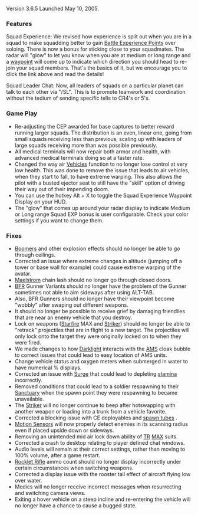 Version 3.6.5 Launched May 10, 2005.

### Features

Squad Experience: We revised how experience is split out when you are in a squad
to make squadding better to gain
[Battle Experience Points](../terminology/Battle_Experience_Points.md) over
soloing. There is now a bonus for sticking close to your squadmates. The radar
will "glow" to let you know when you are at medium or long range and a
[waypoint](../terminology/Waypoint.md) will come up to indicate which direction
you should head to re-join your squad members. That's the basics of it, but we
encourage you to click the link above and read the details!

Squad Leader Chat: Now, all leaders of squads on a particular planet can talk to
each other via "/SL". This is to promote teamwork and coordination without the
tedium of sending specific tells to CR4's or 5's.

### Game Play

- Re-adjusting the CEP awarded for base captures to better reward running larger
  squads. The distribution is an even, linear one, going from small squads
  receiving less than previous, scaling up with leaders of large squads
  receiving more than was possible previously.
- All medical terminals will now repair both armor and health, with advanced
  medical terminals doing so at a faster rate.
- Changed the way air [Vehicles](../vehicles/Vehicle.md) function to no longer
  lose control at very low health. This was done to remove the issue that leads
  to air vehicles, when they start to fall, to have extreme warping. This also
  allows the pilot with a busted ejector seat to still have the "skill" option
  of driving their way out of their impending doom.
- You can use the hotkey Alt + X to toggle the Squad Experience Waypoint Display
  on your HUD.
- The "glow" that comes up around your radar display to indicate Medium or Long
  range Squad EXP bonus is user configurable. Check your color settings if you
  want to change them.

### Fixes

- [Boomers](../weapons/Adaptive_Construction_Engine.md#remote-detonated-charge-boomer) and other explosion effects should no longer be able
  to go through ceilings.
- Corrected an issue where extreme changes in altitude (jumping off a tower or
  base wall for example) could cause extreme warping of the avatar.
- [Maelstrom](../weapons/Maelstrom.md) chain lash should no longer go through
  closed doors.
- [BFR](../vehicles/BattleFrame_Robotics.md) Gunner Variants should no longer
  have the problem of the Gunner sometimes not able to aim sideways after using
  ALT-TAB.
- Also, BFR Gunners should no longer have their viewpoint become "wobbly" after
  swaping out different weapons.
- It should no longer be possible to receive grief by damaging friendlies that
  are near an enemy vehicle that you destroy.
- Lock on weapons ([Starfire](../armor/Starfire.md) MAX and
  [Striker](../weapons/Striker.md)) should no longer be able to "retrack"
  projectiles that are in flight to a new target. The projectiles will only lock
  onto the target they were originally locked on to when they were fired.
- We made changes to how [Darklight](../implants/Darklight.md) interacts with
  the [AMS](../vehicles/Advanced_Mobile_Station.md) cloak bubble to correct
  issues that could lead to easy location of AMS units.
- Change vehicle status and oxygen meters when submerged in water to have
  numerical % displays.
- Corrected an issue with [Surge](../implants/Surge.md) that could lead to
  depleting [stamina](../terminology/Stamina.md) incorrectly.
- Removed conditions that could lead to a soldier respawning to their
  [Sanctuary](../locations/Sanctuary.md) when the spawn point they were
  respawning to became unavailable.
- The [Striker](../weapons/Striker.md) will no longer continue to beep after
  hotswapping with another weapon or loading into a trunk from a vehicle
  favorite.
- Corrected a blocking issue with CE deployables and
  [spawn tubes](../items/Respawn_Tube.md) .
- [Motion Sensors](../weapons/Adaptive_Construction_Engine.md#motion-sensor-alarm)
  will now properly detect enemies in its scanning radius even if placed upside
  down or sideways.
- Removing an unintended mid air lock down ability of
  [TR](../etc/Terran_Republic.md) [MAX](../armor/Mechanized_Assault_Exo-Suit.md)
  suits.
- Corrected a crash to desktop relating to player defined chat windows.
- Audio levels will remain at their correct settings, rather than moving to 100%
  volume, after a game restart.
- [Rocklet Rifle](../weapons/Rocklet_Rifle.md) ammo count should no longer
  display incorrectly under certain circumstances when switching weapons.
- Corrected a display issue with the rooster tail effect of aircraft flying low
  over water.
- Medics will no longer receive incorrect messages when resurrecting and
  switching camera views.
- Exiting a hover vehicle on a steep incline and re-entering the vehicle will no
  longer have a chance to cause a bugged state.


